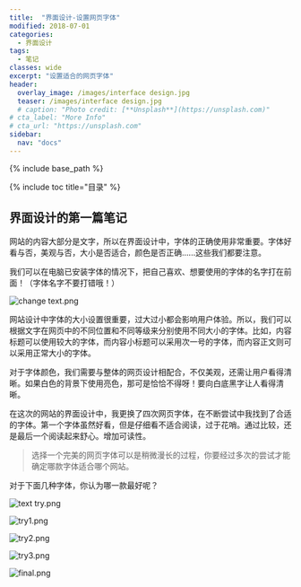 ```yaml
---
title:  "界面设计-设置网页字体"
modified: 2018-07-01 
categories: 
  - 界面设计
tags:
  - 笔记
classes: wide
excerpt: "设置适合的网页字体"
header:
  overlay_image: /images/interface design.jpg
  teaser: /images/interface design.jpg
  # caption: "Photo credit: [**Unsplash**](https://unsplash.com)"
# cta_label: "More Info"
# cta_url: "https://unsplash.com"
sidebar:
  nav: "docs"
---
```


{% include base_path %}

{% include toc title="目录" %}


## 界面设计的第一篇笔记

网站的内容大部分是文字，所以在界面设计中，字体的正确使用非常重要。字体好看与否，美观与否，大小是否适合，颜色是否正确......这些我们都要注意。

我们可以在电脑已安装字体的情况下，把自己喜欢、想要使用的字体的名字打在前面！（字体名字不要打错哦！）

![change text.png](https://upload-images.jianshu.io/upload_images/9455364-1d0a1077db574380.png?imageMogr2/auto-orient/strip%7CimageView2/2/w/1240)

网站设计中字体的大小设置很重要，过大过小都会影响用户体验。所以，我们可以根据文字在网页中的不同位置和不同等级来分别使用不同大小的字体。比如，内容标题可以使用较大的字体，而内容小标题可以采用次一号的字体，而内容正文则可以采用正常大小的字体。

对于字体颜色，我们需要与整体的网页设计相配合，不仅美观，还需让用户看得清晰。如果白色的背景下使用亮色，那可是恰恰不得呀！要向白底黑字让人看得清晰。

在这次的网站的界面设计中，我更换了四次网页字体，在不断尝试中我找到了合适的字体。第一个字体虽然好看，但是仔细看不适合阅读，过于花哨。通过比较，还是最后一个阅读起来舒心。增加可读性。
>选择一个完美的网页字体可以是稍微漫长的过程，你要经过多次的尝试才能确定哪款字体适合哪个网站。

对于下面几种字体，你认为哪一款最好呢？

![text try.png](https://upload-images.jianshu.io/upload_images/9455364-a76b57102e346e75.png?imageMogr2/auto-orient/strip%7CimageView2/2/w/1240)

![try1.png](https://upload-images.jianshu.io/upload_images/9455364-69cd540d78bd10bb.png?imageMogr2/auto-orient/strip%7CimageView2/2/w/1240)

![try2.png](https://upload-images.jianshu.io/upload_images/9455364-d5c9d83e20558f17.png?imageMogr2/auto-orient/strip%7CimageView2/2/w/1240)

![try3.png](https://upload-images.jianshu.io/upload_images/9455364-c0e7f810240b3379.png?imageMogr2/auto-orient/strip%7CimageView2/2/w/1240)

![final.png](https://upload-images.jianshu.io/upload_images/9455364-fb131400ec7432cd.png?imageMogr2/auto-orient/strip%7CimageView2/2/w/1240)
